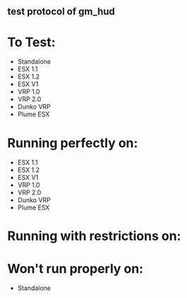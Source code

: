 ## test protocol of gm_hud ##

# To Test:

- Standalone
- ESX 1.1
- ESX 1.2
- ESX V1
- VRP 1.0
- VRP 2.0
- Dunko VRP
- Plume ESX

# Running perfectly on:

- ESX 1.1
- ESX 1.2
- ESX V1
- VRP 1.0
- VRP 2.0
- Dunko VRP
- Plume ESX

# Running with restrictions on:

# Won't run properly on:

- Standalone
